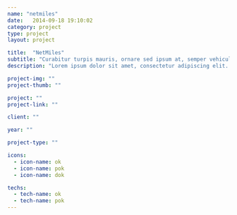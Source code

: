 ```yaml
---
name: "netmiles"
date:   2014-09-18 19:10:02
category: project
type: project
layout: project

title:  "NetMiles"
subtitle: "Curabitur turpis mauris, ornare sed ipsum at, semper vehicula sapien."
description: "Lorem ipsum dolor sit amet, consectetur adipiscing elit. Sed sit amet hendrerit erat. Ut tristique mauris orci, quis ornare felis cursus et. Donec dui leo, malesuada a tellus at, venenatis ultrices tortor. Sed adipiscing, mauris in interdum malesuada, elit elit facilisis eros, consequat dapibus ipsum orci vel nulla."

project-img: ""
project-thumb: ""

project: ""
project-link: ""

client: ""

year: ""

project-type: ""

icons:
  - icon-name: ok
  - icon-name: pok
  - icon-name: dok

techs:
  - tech-name: ok
  - tech-name: pok
---
```

